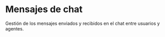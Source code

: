 # Mensajes de chat

Gestión de los mensajes enviados y recibidos en el chat entre usuarios y agentes.
